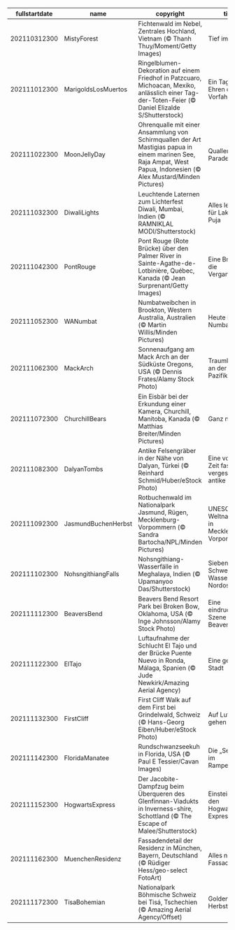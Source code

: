 |fullstartdate|name|copyright|title|image|
|--|--|--|--|--|
202110312300|MistyForest|Fichtenwald im Nebel, Zentrales Hochland, Vietnam (© Thanh Thuy/Moment/Getty Images)|Tief im Wald|![](/de-DE/2021/11/202110312300MistyForest.jpg)|
202111012300|MarigoldsLosMuertos|Ringelblumen-Dekoration auf einem Friedhof in Patzcuaro, Michoacan, Mexiko, anlässlich einer Tag-der-Toten-Feier (© Daniel Elizalde S/Shutterstock)|Ein Tag zu Ehren der Vorfahren|![](/de-DE/2021/11/202111012300MarigoldsLosMuertos.jpg)|
202111022300|MoonJellyDay|Ohrenqualle mit einer Ansammlung von Schirmquallen der Art Mastigias papua in einem marinen See, Raja Ampat, West Papua, Indonesien (© Alex Mustard/Minden Pictures)|Quallen-Parade|![](/de-DE/2021/11/202111022300MoonJellyDay.jpg)|
202111032300|DiwaliLights|Leuchtende Laternen zum Lichterfest Diwali, Mumbai, Indien (© RAMNIKLAL MODI/Shutterstock)|Alles leuchtet für Lakshmi Puja|![](/de-DE/2021/11/202111032300DiwaliLights.jpg)|
202111042300|PontRouge|Pont Rouge (Rote Brücke) über den Palmer River in Sainte-Agathe-de-Lotbinière, Québec, Kanada (© Jean Surprenant/Getty Images)|Eine Brücke in die Vergangenheit|![](/de-DE/2021/11/202111042300PontRouge.jpg)|
202111052300|WANumbat|Numbatweibchen in Brookton, Western Australia, Australien (© Martin Willis/Minden Pictures)|Heute ist Numbat-Tag!|![](/de-DE/2021/11/202111052300WANumbat.jpg)|
202111062300|MackArch|Sonnenaufgang am Mack Arch an der Südküste Oregons, USA (© Dennis Frates/Alamy Stock Photo)|Traumkulisse an der US-Pazifikküste|![](/de-DE/2021/11/202111062300MackArch.jpg)|
202111072300|ChurchillBears|Ein Eisbär bei der Erkundung einer Kamera, Churchill, Manitoba, Kanada (© Matthias Breiter/Minden Pictures)|Ganz nah dran|![](/de-DE/2021/11/202111072300ChurchillBears.jpg)|
202111082300|DalyanTombs|Antike Felsengräber in der Nähe von Dalyan, Türkei (© Reinhard Schmid/Huber/eStock Photo)|Eine von der Zeit fast vergessene antike Stadt|![](/de-DE/2021/11/202111082300DalyanTombs.jpg)|
202111092300|JasmundBuchenHerbst|Rotbuchenwald im Nationalpark Jasmund, Rügen, Mecklenburg-Vorpommern (© Sandra Bartocha/NPL/Minden Pictures)|UNESCO-Weltnaturerbe in Mecklenburg-Vorpommern|![](/de-DE/2021/11/202111092300JasmundBuchenHerbst.jpg)|
202111102300|NohsngithiangFalls|Nohsngithiang-Wasserfälle in Meghalaya, Indien (© Upamanyoo Das/Shutterstock)|Sieben-Schwestern-Wasserfälle in Nordostindien|![](/de-DE/2021/11/202111102300NohsngithiangFalls.jpg)|
202111112300|BeaversBend|Beavers Bend Resort Park bei Broken Bow, Oklahoma, USA (© Inge Johnsson/Alamy Stock Photo)|Eine eindrucksvolle Szene aus Beavers Bend|![](/de-DE/2021/11/202111112300BeaversBend.jpg)|
202111122300|ElTajo|Luftaufnahme der Schlucht El Tajo und der Brücke Puente Nuevo in Ronda, Málaga, Spanien (© Jude Newkirk/Amazing Aerial Agency)|Eine geteilte Stadt|![](/de-DE/2021/11/202111122300ElTajo.jpg)|
202111132300|FirstCliff|First Cliff Walk auf dem First bei Grindelwald, Schweiz (© Hans-Georg Eiben/Huber/eStock Photo)|Auf Luft gehen|![](/de-DE/2021/11/202111132300FirstCliff.jpg)|
202111142300|FloridaManatee|Rundschwanzseekuh in Florida, USA (© Paul E Tessier/Cavan Images)|Die „Seekuh” im Rampenlicht|![](/de-DE/2021/11/202111142300FloridaManatee.jpg)|
202111152300|HogwartsExpress|Der Jacobite-Dampfzug beim Überqueren des Glenfinnan-Viadukts in Inverness-shire, Schottland (© The Escape of Malee/Shutterstock)|Einsteigen in den Hogwarts-Express|![](/de-DE/2021/11/202111152300HogwartsExpress.jpg)|
202111162300|MuenchenResidenz|Fassadendetail der Residenz in München, Bayern, Deutschland (© Rüdiger Hess/geo-select FotoArt)|Alles nur Fassade?|![](/de-DE/2021/11/202111162300MuenchenResidenz.jpg)|
202111172300|TisaBohemian|Nationalpark Böhmische Schweiz bei Tisá, Tschechien (© Amazing Aerial Agency/Offset)|Goldener Herbst|![](/de-DE/2021/11/202111172300TisaBohemian.jpg)|
